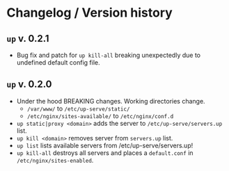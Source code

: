 # Changelog / Version history

## `up` v. 0.2.1

- Bug fix and patch for `up kill-all` breaking unexpectedly due to undefined default config file.

## `up` v. 0.2.0

- Under the hood BREAKING changes. Working directories change.
   - `/var/www/` to `/etc/up-serve/static/`
   - `/etc/nginx/sites-available/` to `/etc/nginx/conf.d`
- `up static|proxy <domain>` adds the server to `/etc/up-serve/servers.up` list.
- `up kill <domain>` removes server from `servers.up` list.
- `up list` lists available servers from /etc/up-serve/servers.up!
- `up kill-all` destroys all servers and places a `default.conf` in `/etc/nginx/sites-enabled`.
